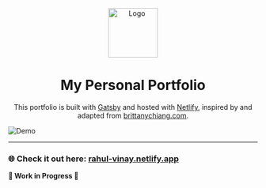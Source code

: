 <div align="center">
  <img alt="Logo" src="https://raw.githubusercontent.com/rahul-vinay/v4/main/src/images/logo.png" width="100" />
</div>

<h1 align="center">
  My Personal Portfolio 
</h1>

<p align="center">
  This portfolio is built with <a href="https://www.gatsbyjs.org/" target="_blank">Gatsby</a> and hosted with <a href="https://www.netlify.com/" target="_blank">Netlify</a>, inspired by and adapted from <a href="https://brittanychiang.com" target="_blank">brittanychiang.com</a>.
</p>

![Demo](https://raw.githubusercontent.com/rahul-vinay/v4/main/src/images/demo.png)

---

### 🌐 Check it out here: [rahul-vinay.netlify.app](https://rahul-vinay.netlify.app/) 

**🚧 Work in Progress 🚧**
